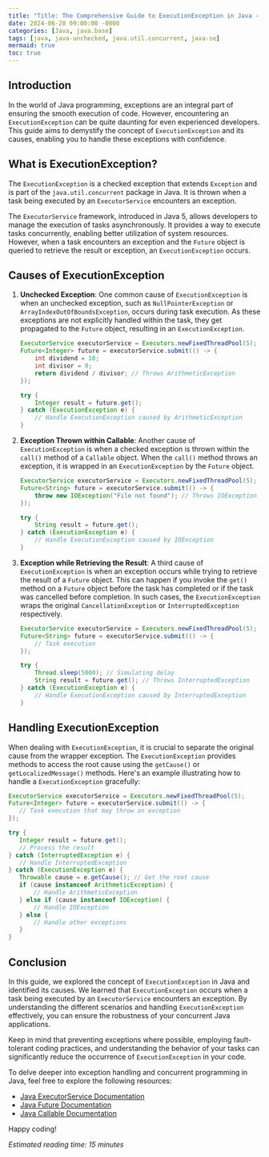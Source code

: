 ```yaml
---
title: "Title: The Comprehensive Guide to ExecutionException in Java - Understanding Its Causes and Finding Effective Solutions"
date: 2024-06-28 09:00:00 -0000
categories: [Java, java.base]
tags: [java, java-unchecked, java.util.concurrent, java-se]
mermaid: true
toc: true
---
```



## Introduction

In the world of Java programming, exceptions are an integral part of ensuring the smooth execution of code. However, encountering an `ExecutionException` can be quite daunting for even experienced developers. This guide aims to demystify the concept of `ExecutionException` and its causes, enabling you to handle these exceptions with confidence.

## What is ExecutionException?

The `ExecutionException` is a checked exception that extends `Exception` and is part of the `java.util.concurrent` package in Java. It is thrown when a task being executed by an `ExecutorService` encounters an exception.

The `ExecutorService` framework, introduced in Java 5, allows developers to manage the execution of tasks asynchronously. It provides a way to execute tasks concurrently, enabling better utilization of system resources. However, when a task encounters an exception and the `Future` object is queried to retrieve the result or exception, an `ExecutionException` occurs.

## Causes of ExecutionException

1. **Unchecked Exception**: One common cause of `ExecutionException` is when an unchecked exception, such as `NullPointerException` or `ArrayIndexOutOfBoundsException`, occurs during task execution. As these exceptions are not explicitly handled within the task, they get propagated to the `Future` object, resulting in an `ExecutionException`.

   ```java
   ExecutorService executorService = Executors.newFixedThreadPool(5);
   Future<Integer> future = executorService.submit(() -> {
       int dividend = 10;
       int divisor = 0;
       return dividend / divisor; // Throws ArithmeticException
   });

   try {
       Integer result = future.get();
   } catch (ExecutionException e) {
       // Handle ExecutionException caused by ArithmeticException
   }
   ```

2. **Exception Thrown within Callable**: Another cause of `ExecutionException` is when a checked exception is thrown within the `call()` method of a `Callable` object. When the `call()` method throws an exception, it is wrapped in an `ExecutionException` by the `Future` object.

   ```java
   ExecutorService executorService = Executors.newFixedThreadPool(5);
   Future<String> future = executorService.submit(() -> {
       throw new IOException("File not found"); // Throws IOException
   });

   try {
       String result = future.get();
   } catch (ExecutionException e) {
       // Handle ExecutionException caused by IOException
   }
   ```

3. **Exception while Retrieving the Result**: A third cause of `ExecutionException` is when an exception occurs while trying to retrieve the result of a `Future` object. This can happen if you invoke the `get()` method on a `Future` object before the task has completed or if the task was cancelled before completion. In such cases, the `ExecutionException` wraps the original `CancellationException` or `InterruptedException` respectively.

   ```java
   ExecutorService executorService = Executors.newFixedThreadPool(5);
   Future<String> future = executorService.submit(() -> {
       // Task execution
   });

   try {
       Thread.sleep(5000); // Simulating delay
       String result = future.get(); // Throws InterruptedException
   } catch (ExecutionException e) {
       // Handle ExecutionException caused by InterruptedException
   }
   ```

## Handling ExecutionException

When dealing with `ExecutionException`, it is crucial to separate the original cause from the wrapper exception. The `ExecutionException` provides methods to access the root cause using the `getCause()` or `getLocalizedMessage()` methods. Here's an example illustrating how to handle a `ExecutionException` gracefully:

```java
ExecutorService executorService = Executors.newFixedThreadPool(5);
Future<Integer> future = executorService.submit(() -> {
   // Task execution that may throw an exception
});

try {
   Integer result = future.get();
   // Process the result
} catch (InterruptedException e) {
   // Handle InterruptedException
} catch (ExecutionException e) {
   Throwable cause = e.getCause(); // Get the root cause
   if (cause instanceof ArithmeticException) {
       // Handle ArithmeticException
   } else if (cause instanceof IOException) {
       // Handle IOException
   } else {
       // Handle other exceptions
   }
}
```

## Conclusion

In this guide, we explored the concept of `ExecutionException` in Java and identified its causes. We learned that `ExecutionException` occurs when a task being executed by an `ExecutorService` encounters an exception. By understanding the different scenarios and handling `ExecutionException` effectively, you can ensure the robustness of your concurrent Java applications.

Keep in mind that preventing exceptions where possible, employing fault-tolerant coding practices, and understanding the behavior of your tasks can significantly reduce the occurrence of `ExecutionException` in your code.

To delve deeper into exception handling and concurrent programming in Java, feel free to explore the following resources:

- [Java ExecutorService Documentation](https://docs.oracle.com/en/java/javase/11/docs/api/java.base/java/util/concurrent/ExecutorService.html)
- [Java Future Documentation](https://docs.oracle.com/en/java/javase/11/docs/api/java.base/java/util/concurrent/Future.html)
- [Java Callable Documentation](https://docs.oracle.com/en/java/javase/11/docs/api/java.base/java/util/concurrent/Callable.html)

Happy coding!

*Estimated reading time: 15 minutes*